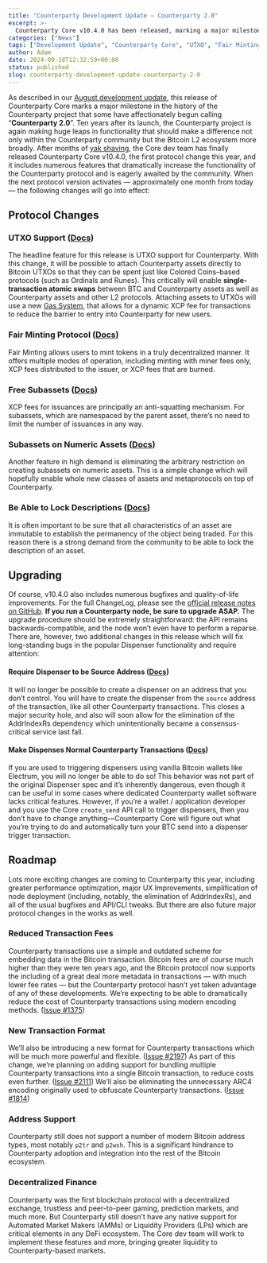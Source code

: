 ```yaml
---
title: "Counterparty Development Update — Counterparty 2.0"
excerpt: >-
  Counterparty Core v10.4.0 has been released, marking a major milestone in the project's history with new features like UTXO support, Fair Minting Protocol, and more.
categories: ["News"]
tags: ["Development Update", "Counterparty Core", "UTXO", "Fair Minting"]
author: Adam
date: 2024-09-18T12:32:59+00:00
status: published
slug: counterparty-development-update-counterparty-2-0
---
```


As described in our [August development update](https://www.counterparty.io/post/counterparty-development-update-august-9-2024), this release of Counterparty Core marks a major milestone in the history of the Counterparty project that some have affectionately begun calling “**Counterparty 2.0**”. Ten years after its launch, the Counterparty project is again making huge leaps in functionality that should make a difference not only within the Counterparty community but the Bitcoin L2 ecosystem more broadly. After months of [yak shaving](https://www.hanselman.com/blog/yak-shaving-defined-ill-get-that-done-as-soon-as-i-shave-this-yak), the Core dev team has finally released Counterparty Core v10.4.0, the first protocol change this year, and it includes numerous features that dramatically increase the functionality of the Counterparty protocol and is eagerly awaited by the community. When the next protocol version activates — approximately one month from today — the following changes will go into effect:

  

## Protocol Changes

  

### UTXO Support ([Docs](https://docs.counterparty.io/docs/advanced/specifications/utxo-support))

The headline feature for this release is UTXO support for Counterparty. With this change, it will be possible to attach Counterparty assets directly to Bitcoin UTXOs so that they can be spent just like Colored Coins–based protocols (such as Ordinals and Runes). This critically will enable **single-transaction atomic swaps** between BTC and Counterparty assets as well as Counterparty assets and other L2 protocols. Attaching assets to UTXOs will use a new [Gas System](https://docs.counterparty.io/docs/advanced/specifications/gas-system/), that allows for a dynamic XCP fee for transactions to reduce the barrier to entry into Counterparty for new users.

  

### Fair Minting Protocol ([Docs](https://docs.counterparty.io/docs/advanced/specifications/fairminter/))

Fair Minting allows users to mint tokens in a truly decentralized manner. It offers multiple modes of operation, including minting with miner fees only, XCP fees distributed to the issuer, or XCP fees that are burned.

  

### Free Subassets ([Docs](https://docs.counterparty.io/docs/advanced/specifications/free-subassets/))

XCP fees for issuances are principally an anti-squatting mechanism. For subassets, which are namespaced by the parent asset, there’s no need to limit the number of issuances in any way.

  

### Subassets on Numeric Assets ([Docs](https://docs.counterparty.io/docs/advanced/specifications/allow-subassets-on-numerics/))

Another feature in high demand is eliminating the arbitrary restriction on creating subassets on numeric assets. This is a simple change which will hopefully enable whole new classes of assets and metaprotocols on top of Counterparty.

  

### Be Able to Lock Descriptions ([Docs](https://docs.counterparty.io/docs/advanced/specifications/lockable-issuance-descriptions/))

It is often important to be sure that all characteristics of an asset are immutable to establish the permanency of the object being traded. For this reason there is a strong demand from the community to be able to lock the description of an asset.

  

## Upgrading

Of course, v10.4.0 also includes numerous bugfixes and quality-of-life improvements. For the full ChangeLog, please see the [official release notes on GitHub](https://github.com/CounterpartyXCP/counterparty-core/releases/tag/v10.4.0). **If you run a Counterparty node, be sure to upgrade ASAP.** The upgrade procedure should be extremely straightforward: the API remains backwards-compatible, and the node won’t even have to perform a reparse. There are, however, two additional changes in this release which will fix long-standing bugs in the popular Dispenser functionality and require attention:  

#### Require Dispenser to be Source Address ([Docs](https://docs.counterparty.io/docs/advanced/specifications/dispenser-must-be-created-by-source/))

It will no longer be possible to create a dispenser on an address that you don’t control. You will have to create the dispenser from the `source` address of the transaction, like all other Counterparty transactions. This closes a major security hole, and also will soon allow for the elimination of the AddrIndexRs dependency which unintentionally became a consensus-critical service last fall.  

#### Make Dispenses Normal Counterparty Transactions ([Docs](https://docs.counterparty.io/docs/advanced/specifications/enable-dispense-tx/))

If you are used to triggering dispensers using vanilla Bitcoin wallets like Electrum, you will no longer be able to do so! This behavior was not part of the original Dispenser spec and it’s inherently dangerous, even though it can be useful in some cases where dedicated Counterparty wallet software lacks critical features. However, if you’re a wallet / application developer and you use the Core `create_send` API call to trigger dispensers, then you don’t have to change anything—Counterparty Core will figure out what you’re trying to do and automatically turn your BTC send into a dispenser trigger transaction.

  

## Roadmap

Lots more exciting changes are coming to Counterparty this year, including greater performance optimization, major UX Improvements, simplification of node deployment (including, notably, the elimination of AddrIndexRs), and all of the usual bugfixes and API/CLI tweaks. But there are also future major protocol changes in the works as well.  

### Reduced Transaction Fees

Counterparty transactions use a simple and outdated scheme for embedding data in the Bitcoin transaction. Bitcoin fees are of course much higher than they were ten years ago, and the Bitcoin protocol now supports the including of a great deal more metadata in transactions — with much lower fee rates — but the Counterparty protocol hasn’t yet taken advantage of any of these developments. We’re expecting to be able to dramatically reduce the cost of Counterparty transactions using modern encoding methods. ([Issue #1375](https://github.com/CounterpartyXCP/counterparty-core/issues/1375))  

### New Transaction Format

We’ll also be introducing a new format for Counterparty transactions which will be much more powerful and flexible. ([Issue #2197](https://github.com/CounterpartyXCP/counterparty-core/issues/2197)) As part of this change, we’re planning on adding support for bundling multiple Counterparty transactions into a single Bitcoin transaction, to reduce costs even further. ([Issue #2111](https://github.com/CounterpartyXCP/counterparty-core/issues/2111)) We’ll also be eliminating the unnecessary ARC4 encoding originally used to obfuscate Counterparty transactions. ([Issue #1814](https://github.com/CounterpartyXCP/counterparty-core/issues/1814))  

### Address Support

Counterparty still does not support a number of modern Bitcoin address types, most notably `p2tr` and `p2wsh`. This is a significant hindrance to Counterparty adoption and integration into the rest of the Bitcoin ecosystem.  

### Decentralized Finance

Counterparty was the first blockchain protocol with a decentralized exchange, trustless and peer-to-peer gaming, prediction markets, and much more. But Counterparty still doesn’t have any native support for Automated Market Makers (AMMs) or Liquidity Providers (LPs) which are critical elements in any DeFi ecosystem. The Core dev team will work to implement these features and more, bringing greater liquidity to Counterparty-based markets.